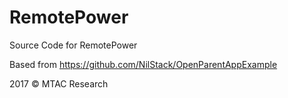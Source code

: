# RemotePower

Source Code for RemotePower

Based from https://github.com/NilStack/OpenParentAppExample

2017 © MTAC Research
